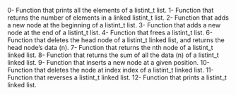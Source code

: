0- Function that prints all the elements of a listint_t list.
1- Function that returns the number of elements in a linked listint_t list.
2- Function that adds a new node at the beginning of a listint_t list.
3- Function that adds a new node at the end of a listint_t list.
4- Function that frees a listint_t list.
6- Function that deletes the head node of a listint_t linked list, and returns the head node’s data (n).
7- Function that returns the nth node of a listint_t linked list.
8- Function that returns the sum of all the data (n) of a listint_t linked list.
9- Function that inserts a new node at a given position.
10- Function that deletes the node at index index of a listint_t linked list.
11- Function that reverses a listint_t linked list.
12- Function that prints a listint_t linked list.